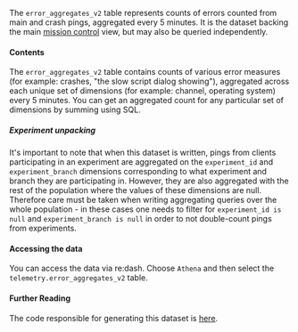 The `error_aggregates_v2` table represents counts of errors counted from main and crash
pings, aggregated every 5 minutes. It is the dataset backing the main [mission
control](https://data-missioncontrol.dev.mozaws.net/) view, but may also be queried
independently.

#### Contents

The `error_aggregates_v2` table contains counts of various error measures (for
example: crashes, "the slow script dialog showing"), aggregated across each
unique set of dimensions (for example: channel, operating system) every 5
minutes. You can get an aggregated count for any particular set of dimensions
by summing using SQL.

##### Experiment unpacking

It's important to note that when this dataset is written, pings from clients participating in an experiment 
are aggregated on the `experiment_id` and `experiment_branch` dimensions corresponding to what experiment and branch 
they are participating in. However, they are also aggregated with the rest of the population where the values of 
these dimensions are null.
Therefore care must be taken when writing aggregating queries over the whole population - in these cases one needs to
filter for `experiment_id is null` and `experiment_branch is null` in order to not double-count pings from experiments.

#### Accessing the data

You can access the data via re:dash. Choose `Athena` and then select the
`telemetry.error_aggregates_v2` table.

#### Further Reading

The code responsible for generating this dataset is [here](https://github.com/mozilla/telemetry-streaming/blob/master/src/main/scala/com/mozilla/telemetry/streaming/ErrorAggregator.scala).
